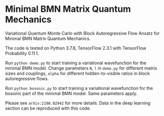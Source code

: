# Minimal BMN Matrix Quantum Mechanics
Variational Quantum Monte Carlo with Block Autoregressive Flow Ansatz for Minimal BMN Matrix Quantum Mechanics. 

The code is tested on Python 3.7.8, TensorFlow 2.3.1 with TensorFlow Probability 0.11.1. 

Run `python demo.py` to start training a variational wavefunction for the minimal BMN model. 
Change parameters `N`, `l` in `demo.py` for different matrix sizes and couplings, `alpha` for different hidden-to-visible ratios in block autoregressive flows.

Run `python bosonic.py` to start training a variational wavefunction for the bosonic part of the minimal BMN model. Same parameters apply.

Please see `arXiv:2108.02942` for more details. Data in the deep learning section can be reproduced with this code.
